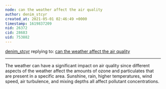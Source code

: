 ```yaml
---
node: can the weather affect the air quality
author: denim_stcyr
created_at: 2021-05-01 02:46:49 +0000
timestamp: 1619837209
nid: 26372
cid: 28683
uid: 753882
---
```




[denim_stcyr](../profile/denim_stcyr) replying to: [can the weather affect the air quality](../notes/D_county10/04-27-2021/can-the-weather-affect-the-air-quality)

----
The weather can have a significant impact on air quality since different aspects of the weather affect the amounts of ozone and particulates that are present in a specific area. Sunshine, rain, higher temperatures, wind speed, air turbulence, and mixing depths all affect pollutant concentrations.